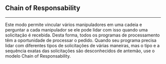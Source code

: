## Chain of Responsability
<hr/>
  Este modo permite vincular vários manipuladores em uma cadeia e perguntar a cada manipulador se ele pode lidar com isso quando uma solicitação é recebida. Desta forma, todos os programas de processamento têm a oportunidade de processar o pedido.
  Quando seu programa precisa lidar com diferentes tipos de solicitações de várias maneiras, mas o tipo e a sequência exatas das solicitações são desconhecidos de antemão, use o modelo Chain of Responsability.
    
